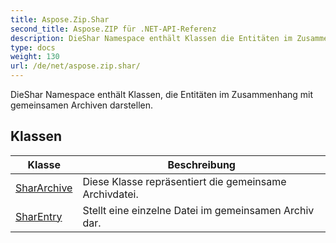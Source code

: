 ```yaml
---
title: Aspose.Zip.Shar
second_title: Aspose.ZIP für .NET-API-Referenz
description: DieShar Namespace enthält Klassen die Entitäten im Zusammenhang mit gemeinsamen Archiven darstellen.
type: docs
weight: 130
url: /de/net/aspose.zip.shar/
---
```

DieShar Namespace enthält Klassen, die Entitäten im Zusammenhang mit gemeinsamen Archiven darstellen.

## Klassen

| Klasse | Beschreibung |
| --- | --- |
| [SharArchive](./shararchive/) | Diese Klasse repräsentiert die gemeinsame Archivdatei. |
| [SharEntry](./sharentry/) | Stellt eine einzelne Datei im gemeinsamen Archiv dar. |


